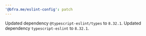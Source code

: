 ```yaml
---
'@bfra.me/eslint-config': patch
---
```


Updated dependency `@typescript-eslint/types` to `8.32.1`.
Updated dependency `typescript-eslint` to `8.32.1`.
